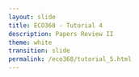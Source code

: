 ```yaml
---
layout: slide
title: ECO368 - Tutorial 4
description: Papers Review II
theme: white
transition: slide
permalink: /eco368/tutorial_5.html
---
```

<section data-markdown data-separator="^\r?\n----\r?\n" data-separator-vertical="^\r?\n--\r?\n">
<script type="text/template">



## Papers Review II
### ECO368 - Tutorial 5

![U of T Logo](u_of_t_crest.svg)

[Dario Toman](https://dariotoman.com/)

dario.toman@mail.utoronto.ca


----

## Differences in Differencs Recap

----

- Differences in Differences can be used in quasi-experimental settings to estimate average treatment effects.
- Using Differences in Differences, we are able to construct a counterfactual to treatment, under certain assumptions.
- In this way, we can account for selection-bias that may otherwise contaminate our results. 

--

![Parallel](img/parallel.jpeg)


--

### DiD Regression Framework 


`$$Y_{igt}= \alpha + \beta \text{ Treated}_{g}+ \gamma \text{ Post}_t + \delta \text{ Treated*Post}_{gt} + \varepsilon_{igt}$$`


- This equation takes values:
    - **Control, Pre:** $\alpha $
    - **Control, Post:** $\alpha + \gamma$
    - **Treated, Pre:** $\alpha + \beta$
    - **Treated, Post:** $\alpha + \beta + \gamma + \delta$
- The DiD estimate is then:
\begin{align} (&\text{Treated, Post }-\text{ Treated, Pre}) \\\\ -&(\text{Control, Post } - \text{ Control, Pre}) \\\\ =&\delta \end{align}

--

### Assumptions in Differences in Differences

- The Parallel Trends Assumption is that we assume that in the absence of treatment, the treated group would follow the same trend as the control group.
    - We effectively assume that the selection bias is constant, and that we can thus account for it.
    - This is **not testable**.
- Stable Unit of Treatment Value Assumption (SUTVA)
    - No Spillovers! People who are in the Treated group must not move to the Control Group - or vice-versa.  
- No Coinciding Treatments

----

## Akresh et. Al (2011)

----

- Akresh et al. study how two different shocks affect human capital in Rwanda.
    - Crop Failure
    - Civil War
- Outcome variable: **height z-scores** (Child stunting)

--

### Why Should we care?

- Exposure to shocks in-utero has strong effects on health and human capital outcomes.
    - Camacho (2008) finds that conflict-induced stress has negative effects on birth weight.
- These negative effects are persistent!
    - Fetal Origins Hypothesis: Barker posits that adult human capital is highly affected by fetal health
    - Almond (2006) find that in-utero exposure to the 1918 Spanish Flu reduces education, income, SES

--

### Identification Strategy

- Differences in Differences
    - Difference 1: Birth Location
    - Difference 2: Birth Cohort

--

![Akresh Table](img/akresh_t2.png)

--

![Akresh Table](img/akresh_t3.png)

--

![Akresh Table](img/akresh_table.png)

--

### Assessing the Assumptions

- Remember, there are a few assumptions that we make for when doing diff-in-diff
    - Parallel Trends
    - No Spillovers
    - No other Treatments

--

### Parallel Trends

![Akresh Graph](img/akresh_graph.png)

--

### Spillovers

- The Stable Unit of Treatment Value tells us that those who are treated must be remain in our treatment group!
    - In the context of the Akresh et al. paper, we might be worried about migration. 
    - How might migration bias their results? Why?
    - They also do not observe children who died before their survey in 1992. How might this bias the results?

--

### Robustness Checks

![Akresh Table](img/akresh_t6.png)


----

## 



----

### Questions?
 
(Reminder - I have OH after tutorial)

</script>
</section>